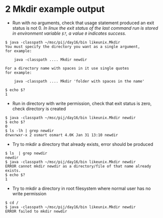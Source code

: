 # 2 Mkdir example output

* Run with no arguments, check that usage statement produced an exit status is not 0. *In linux the exit status
of the last command run is stored in environment variable `$?`, a value `0` indicates success.*

```
$ java -classpath ~/msc/pij/day16/bin likeunix.Mkdir
You must specify the directory you want as a single argument,
for example:

	java -classpath .... Mkdir newdir

For a directory name with spaces in it use single quotes
for example:

	java -classpath .... Mkdir 'folder with spaces in the name'

$ echo $?
1
```
* Run in directory with write permission, check that exit status is zero, check directory is created

```
$ java -classpath ~/msc/pij/day16/bin likeunix.Mkdir newdir
$ echo $?
0
$ ls -lh | grep newdir
drwxrwxr-x 2 osmart osmart 4.0K Jan 31 13:10 newdir

```

* Try to mkdir a directory that already exists, error should be produced

```
$ ls  | grep newdir
newdir
$ java -classpath ~/msc/pij/day16/bin likeunix.Mkdir newdir
ERROR cannot mkdir newdir as a directory/file of that name already exists.
$ echo $?
1
```
* Try to mkdir a directory in root filesystem where normal user has no write permission
```
$ cd /
$ java -classpath ~/msc/pij/day16/bin likeunix.Mkdir newdir
ERROR failed to mkdir newdir
```
